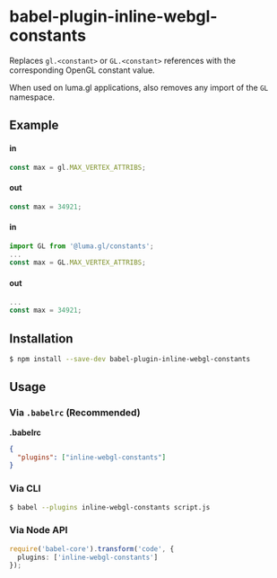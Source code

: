 # babel-plugin-inline-webgl-constants

Replaces `gl.<constant>` or `GL.<constant>` references with the corresponding OpenGL constant value.

When used on luma.gl applications, also removes any import of the `GL` namespace.

## Example

#### in

```typescript
const max = gl.MAX_VERTEX_ATTRIBS;
```

#### out

```typescript
const max = 34921;
```

#### in

```typescript
import GL from '@luma.gl/constants';
...
const max = GL.MAX_VERTEX_ATTRIBS;
```

#### out

```typescript
...
const max = 34921;
```

## Installation

```sh
$ npm install --save-dev babel-plugin-inline-webgl-constants
```

## Usage

### Via `.babelrc` (Recommended)

**.babelrc**

```json
{
  "plugins": ["inline-webgl-constants"]
}
```

### Via CLI

```sh
$ babel --plugins inline-webgl-constants script.js
```

### Via Node API

```typescript
require('babel-core').transform('code', {
  plugins: ['inline-webgl-constants']
});
```
